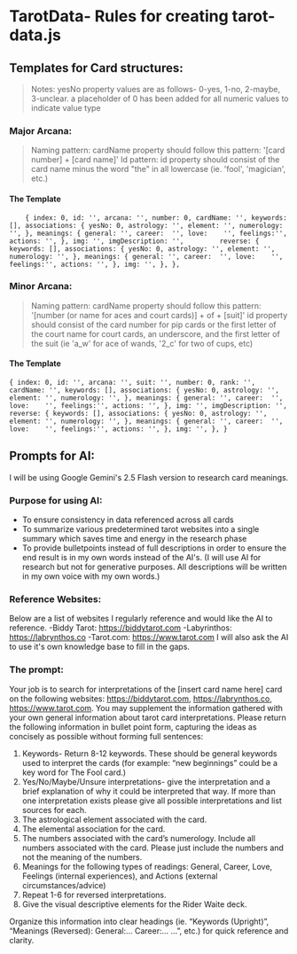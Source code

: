 # TarotData- Rules for creating tarot-data.js
## Templates for Card structures:
>Notes: 
>   yesNo property values are as follows- 0-yes, 1-no, 2-maybe, 3-unclear.
>   a placeholder of 0 has been added for all numeric values to indicate value type
### Major Arcana:
>Naming pattern: 
>   cardName property should follow this pattern: '[card number] + [card name]'
>Id pattern:
>   id property should consist of the card name minus the word "the" in all lowercase (ie. 'fool', 'magician', etc.)
#### The Template
`    
    {
        index: 0,
        id: '',
        arcana: '',
        number: 0,
        cardName: '',
        keywords: [],
        associations: {
            yesNo: 0,
            astrology: '',
            element: '',
            numerology: '',
        },
        meanings: {
            general: '',
            career:  '',
            love:    '',
            feelings:'',
            actions: '',
        },
        img: '',
        imgDescription: '',        
        reverse: {
            keywords: [],
            associations: {
                yesNo: 0,
                astrology: '',
                element: '',
                numerology: '',
            },
            meanings: {
                general: '',
                career:  '',
                love:    '',
                feelings:'',
                actions: '',
        },
            img: '',
        },
    },
`
### Minor Arcana:
>Naming pattern: 
>   cardName property should follow this pattern: '[number (or name for aces and court cards)] + of + [suit]'
>   id property should consist of the card number for pip cards or the first letter of the court name for court cards, an underscore, and the first letter of the suit (ie 'a_w' for ace of wands, '2_c' for two of cups, etc)
#### The Template
`
    {
        index: 0,
        id: '',
        arcana: '',
        suit: '',
        number: 0,
        rank: '',
        cardName: '',
        keywords: [],
        associations: {
            yesNo: 0,
            astrology: '',
            element: '',
            numerology: '',
        },
        meanings: {
            general: '',
            career:  '',
            love:    '',
            feelings:'',
            actions: '',
        },
        img: '',
        imgDescription: '',
        reverse: {
            keywords: [],
            associations: {
                yesNo: 0,
                astrology: '',
                element: '',
                numerology: '',
            },
            meanings: {
                general: '',
                career:  '',
                love:    '',
                feelings:'',
                actions: '',
        },
            img: '',
        },
    }
`
## Prompts for AI:
I will be using Google Gemini's 2.5 Flash version to research card meanings.
### Purpose for using AI:
- To ensure consistency in data referenced across all cards
- To summarize various predetermined tarot websites into a single summary which saves time and energy in the research phase
- To provide bulletpoints instead of full descriptions in order to ensure the end result is in my own words instead of the AI's. (I will use AI for research but not for generative purposes. All descriptions will be written in my own voice with my own words.)
### Reference Websites:
Below are a list of websites I regularly reference and would like the AI to reference.
-Biddy Tarot: https://biddytarot.com
-Labyrinthos: https://labrynthos.co
-Tarot.com:   https://www.tarot.com
I will also ask the AI to use it's own knowledge base to fill in the gaps.
### The prompt:

Your job is to search for interpretations of the [insert card name here] card on the following websites: https://biddytarot.com, https://labrynthos.co, https://www.tarot.com. You may supplement the information gathered with your own general information about tarot card interpretations. Please return the following information in bullet point form, capturing the ideas as concisely as possible without forming full sentences:
1. Keywords- Return 8-12 keywords. These should be general keywords used to interpret the cards (for example: “new beginnings” could be a key word for The Fool card.)
2. Yes/No/Maybe/Unsure interpretations- give the interpretation and a brief explanation of why it could be interpreted that way. If more than one interpretation exists please give all possible interpretations and list sources for each.
3. The astrological element associated with the card.
4. The elemental association for the card.
5. The numbers associated with the card’s numerology. Include all numbers associated with the card. Please just include the numbers and not the meaning of the numbers.
6. Meanings for the following types of readings: General, Career, Love, Feelings (internal experiences), and Actions (external circumstances/advice)
7. Repeat 1-6 for reversed interpretations.
8. Give the visual descriptive elements for the Rider Waite deck.

Organize this information into clear headings (ie. “Keywords (Upright)”, “Meanings (Reversed): General:... Career:... …”, etc.) for quick reference and clarity.

